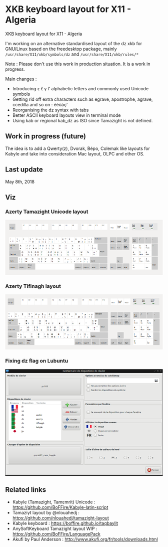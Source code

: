 # XKB keyboard layout for X11 - Algeria
XKB keyboard layout for X11 - Algeria

I'm working on an alternative standardised layout of the dz xkb for GNU/Linux based on the freedesktop package, mainly `/usr/share/X11/xkb/symbols/dz` and `/usr/share/X11/xkb/rules/*`

Note : Please don't use this work in production situation. It is a work in progress.

Main changes :

- Introducing `ɛ` `Ɛ` `γ` `Γ` alphabetic letters and commonly used Unicode symbols
- Getting rid off extra characters such as egrave, apostrophe, agrave, ccedilla and so on : éèùàç'
- Reorganising the dz syntax with tabs
- Better ASCII keyboard layouts view in terminal mode
- Using kab or regional kab_dz as ISO since Tamazight is not defined.

## Work in progress (future)

The idea is to add a Qwerty(z), Dvorak, Bépo, Colemak like layouts for Kabyle and take into consideration Mac layout, OLPC and other OS.

## Last update

May 8th, 2018

## Viz
### Azerty Tamazight Unicode layout

![Azerty Tamazight Layout](/img/kab_layout.png)

### Azerty Tifinagh layout
![Azerty Tifinagh Layout](/img/ber_layout.png)

### Fixing dz flag on Lubuntu
![Lubuntu dz flag](/img/lubuntu_flag.png)

## Related links
- Kabyle (Tamazight, Tamɛmrit) Unicode : https://github.com/BoFFire/Kabyle-latin-script
- Tamaziγt layout by @nlouahedj : https://github.com/nlouahedj/tamazight-layout
- Kabyle keyboard : https://boffire.github.io/taqbaylit
- AnySoftKeyboard Tamazight layout WIP : https://github.com/BoFFire/LanguagePack
- Akufi by Paul Anderson : http://www.akufi.org/fr/tools/downloads.html
